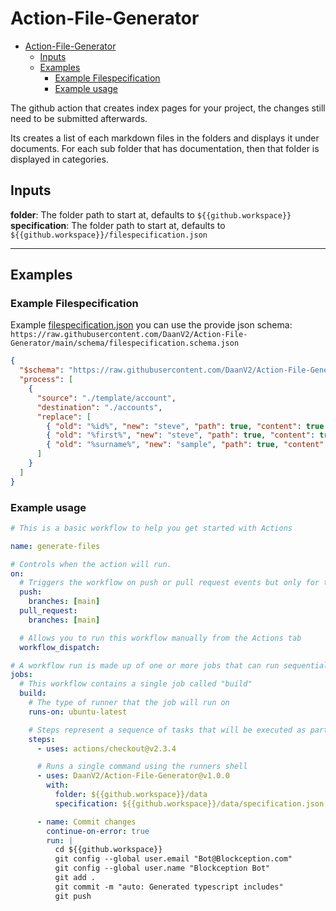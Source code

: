 # Action-File-Generator

- [Action-File-Generator](#action-file-generator)
  - [Inputs](#inputs)
  - [Examples](#examples)
    - [Example Filespecification](#example-filespecification)
    - [Example usage](#example-usage)

The github action that creates index pages for your project, the changes still need to be submitted afterwards.

Its creates a list of each markdown files in the folders and displays it under documents. For each sub folder that has documentation, then that folder is displayed in categories.

## Inputs

**folder**: The folder path to start at, defaults to `${{github.workspace}}`  
**specification**: The folder path to start at, defaults to `${{github.workspace}}/filespecification.json`

---

## Examples

### Example Filespecification

Example [filespecification.json](./examples/filespecification.json) you can use the provide json schema:
`https://raw.githubusercontent.com/DaanV2/Action-File-Generator/main/schema/filespecification.schema.json`

```json
{
  "$schema": "https://raw.githubusercontent.com/DaanV2/Action-File-Generator/main/schema/filespecification.schema.json",
  "process": [
    {
      "source": "./template/account",
      "destination": "./accounts",
      "replace": [
        { "old": "%id%", "new": "steve", "path": true, "content": true },
        { "old": "%first%", "new": "steve", "path": true, "content": true },
        { "old": "%surname%", "new": "sample", "path": true, "content": true }
      ]
    }
  ]
}
```

### Example usage

```yml
# This is a basic workflow to help you get started with Actions

name: generate-files

# Controls when the action will run.
on:
  # Triggers the workflow on push or pull request events but only for the master branch
  push:
    branches: [main]
  pull_request:
    branches: [main]

  # Allows you to run this workflow manually from the Actions tab
  workflow_dispatch:

# A workflow run is made up of one or more jobs that can run sequentially or in parallel
jobs:
  # This workflow contains a single job called "build"
  build:
    # The type of runner that the job will run on
    runs-on: ubuntu-latest

    # Steps represent a sequence of tasks that will be executed as part of the job
    steps:
      - uses: actions/checkout@v2.3.4

      # Runs a single command using the runners shell
      - uses: DaanV2/Action-File-Generator@v1.0.0
        with:
          folder: ${{github.workspace}}/data
          specification: ${{github.workspace}}/data/specification.json

      - name: Commit changes
        continue-on-error: true
        run: |
          cd ${{github.workspace}}
          git config --global user.email "Bot@Blockception.com"
          git config --global user.name "Blockception Bot"
          git add .
          git commit -m "auto: Generated typescript includes"
          git push
```
